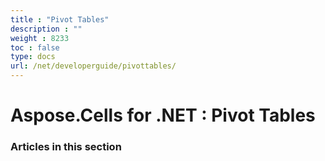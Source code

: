 ```yaml
---
title : "Pivot Tables" 
description : "" 
weight : 8233 
toc : false
type: docs
url: /net/developerguide/pivottables/
---
```


# Aspose.Cells for .NET : Pivot Tables


### Articles in this section

           

